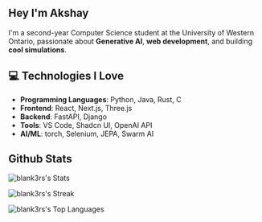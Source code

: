## Hey I'm Akshay
I'm a second-year Computer Science student at the University of Western Ontario, passionate about **Generative AI**, **web development**, and building **cool simulations**.

## 💻 Technologies I Love
- **Programming Languages**: Python, Java, Rust, C
- **Frontend**: React, Next.js, Three.js
- **Backend**: FastAPI, Django
- **Tools**: VS Code, Shadcn UI, OpenAI API
- **AI/ML**: torch, Selenium, JEPA, Swarm AI

## Github Stats
![blank3rs's Stats](https://github-readme-stats.vercel.app/api?username=blank3rs&theme=tokyonight&show_icons=true&hide_border=true&count_private=true)

![blank3rs's Streak](https://github-readme-streak-stats.herokuapp.com/?user=blank3rs&theme=tokyonight&hide_border=true)

![blank3rs's Top Languages](https://github-readme-stats.vercel.app/api/top-langs/?username=blank3rs&theme=tokyonight&show_icons=true&hide_border=true&layout=compact)


